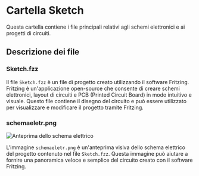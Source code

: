 # Cartella Sketch

Questa cartella contiene i file principali relativi agli schemi elettronici e ai progetti di circuiti.

## Descrizione dei file

### Sketch.fzz

Il file `Sketch.fzz` è un file di progetto creato utilizzando il software Fritzing. Fritzing è un'applicazione open-source che consente di creare schemi elettronici, layout di circuiti e PCB (Printed Circuit Board) in modo intuitivo e visuale. Questo file contiene il disegno del circuito e può essere utilizzato per visualizzare e modificare il progetto tramite Fritzing.

### schemaeletr.png

![Anteprima dello schema elettrico](schemaelettr.png)

L'immagine `schemaeletr.png` è un'anteprima visiva dello schema elettrico del progetto contenuto nel file `Sketch.fzz`. Questa immagine può aiutare a fornire una panoramica veloce e semplice del circuito creato con il software Fritzing.

